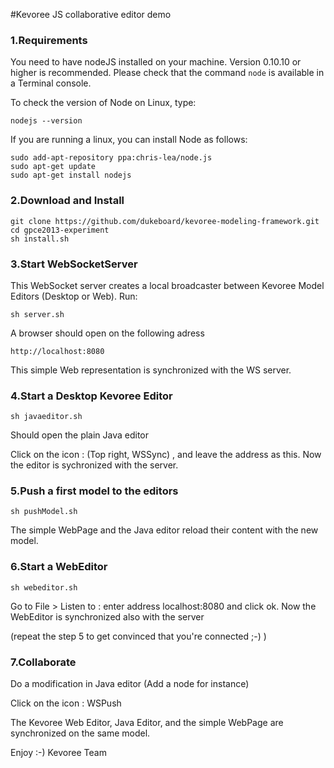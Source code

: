 #Kevoree JS collaborative editor demo

### 1.Requirements
You need to have nodeJS installed on your machine. Version 0.10.10 or higher is recommended.
Please check that the command `node` is available in a Terminal console. 

To check the version of Node on Linux, type:

	nodejs --version

		
If you are running a linux, you can install Node as follows:

	sudo add-apt-repository ppa:chris-lea/node.js
	sudo apt-get update
	sudo apt-get install nodejs

### 2.Download and Install

	git clone https://github.com/dukeboard/kevoree-modeling-framework.git
	cd gpce2013-experiment
	sh install.sh
	
### 3.Start WebSocketServer
This WebSocket server creates a local broadcaster between Kevoree Model Editors (Desktop or Web).
Run:

	sh server.sh
	
A browser should open on the following adress

	http://localhost:8080
	
This simple Web representation is synchronized with the WS server.
	
### 4.Start a Desktop Kevoree Editor

	sh javaeditor.sh
	
Should open the plain Java editor

Click on the icon : (Top right, WSSync) , and leave the address as this. Now the editor is sychronized with the server.

### 5.Push a first model to the editors

	sh pushModel.sh
	
The simple WebPage and the Java editor reload their content with the new model.

### 6.Start a WebEditor

	sh webeditor.sh
	
Go to File > Listen to : enter address localhost:8080 and click ok. Now the WebEditor is synchronized also with the server

(repeat the step 5 to get convinced that you're connected ;-) )

### 7.Collaborate

Do a modification in Java editor (Add a node for instance)

Click on the icon : WSPush

The Kevoree Web Editor, Java Editor, and the simple WebPage are synchronized on the same model.

Enjoy :-)
Kevoree Team
